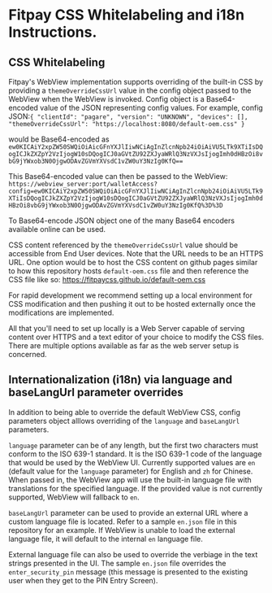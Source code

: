 # Fitpay CSS Whitelabeling and i18n Instructions.

## CSS Whitelabeling
Fitpay's WebView implementation supports overriding of the built-in CSS by providing a ```themeOverrideCssUrl``` value in the config object passed to the WebView when the WebView is invoked. Config object is a Base64-encoded value of the JSON representing config values. For example, config JSON:```{
  "clientId": "pagare",
  "version": "UNKNOWN",
  "devices": [],
  "themeOverrideCssUrl": "https://localhost:8080/default-oem.css"
}```

would be Base64-encoded as ```ew0KICAiY2xpZW50SWQiOiAicGFnYXJlIiwNCiAgInZlcnNpb24iOiAiVU5LTk9XTiIsDQogICJkZXZpY2VzIjogW10sDQogICJ0aGVtZU92ZXJyaWRlQ3NzVXJsIjogImh0dHBzOi8vbG9jYWxob3N0OjgwODAvZGVmYXVsdC1vZW0uY3NzIg0KfQ==```

This Base64-encoded value can then be passed to the WebView: ```https://webview_server:port/walletAccess?config=ew0KICAiY2xpZW50SWQiOiAicGFnYXJlIiwNCiAgInZlcnNpb24iOiAiVU5LTk9XTiIsDQogICJkZXZpY2VzIjogW10sDQogICJ0aGVtZU92ZXJyaWRlQ3NzVXJsIjogImh0dHBzOi8vbG9jYWxob3N0OjgwODAvZGVmYXVsdC1vZW0uY3NzIg0KfQ%3D%3D```


To Base64-encode JSON object one of the many Base64 encoders available online can be used.

CSS content referenced by the ```themeOverrideCssUrl``` value should be accessible from End User devices. Note that the URL needs to be an HTTPS URL. One option would be to host the CSS content on github pages similar to how this repository hosts ```default-oem.css``` file and then reference the CSS file like so: https://fitpaycss.github.io/default-oem.css

For rapid development we recommend setting up a local environment for CSS modification and then pushing it out to be hosted externally once the modifications are implemented.

All that you'll need to set up locally is a Web Server capable of serving content over HTTPS and a text editor of your choice to modify the CSS files. There are multiple options available as far as the web server setup is concerned.

## Internationalization (i18n) via language and baseLangUrl parameter overrides
In addition to being able to override the default WebView CSS, config parameters object alllows overriding of the ```language``` and ```baseLangUrl``` parameters.

```language``` parameter can be of any length, but the first two characters must conform to the ISO 639-1 standard. It is the ISO 639-1 code of the language that would be used by the WebView UI. Currently supported values are ```en``` (default value for the ```language``` parameter) for English and ```zh``` for Chinese. When passed in, the WebView app will use the built-in language file with translations for the specified language. If the provided value is not currently supported, WebView will fallback to ```en```.

```baseLangUrl``` parameter can be used to provide an external URL where a custom language file is located. Refer to a sample ```en.json``` file in this repository for an example. If WebView is unable to load the external language file, it will default to the internal ```en``` language file.

External language file can also be used to override the verbiage in the text strings presented in the UI. The sample ```en.json``` file overrides the ```enter_security_pin``` message (this message is presented to the existing user when they get to the PIN Entry Screen).
